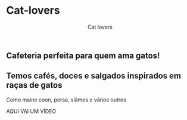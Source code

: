 # Cat-lovers
<!DOCTYPE html>
<html lang="PT-BR">

<head>
    <meta charset="UTF-8">
    <meta name="viewport" content="width=device-witdh" , initial-scale="1.0">
    <link rel="stylesheet" href="style.css">
    <title>Cafeteria cat lovers</title>
</head>


<body>
    <header>Cat lovers</header>
    <section>
        <div>
            <h1>Cafeteria perfeita para quem ama gatos!</h1>
            <h2>Temos cafés, doces e salgados inspirados em raças de gatos</h2>
            <p>Como maine coon, persa, siâmes e vários outros</p>
        </div>
        <div>
           AQUI VAI UM VÍDEO
        </div>
    </section>


</body>
</html>
